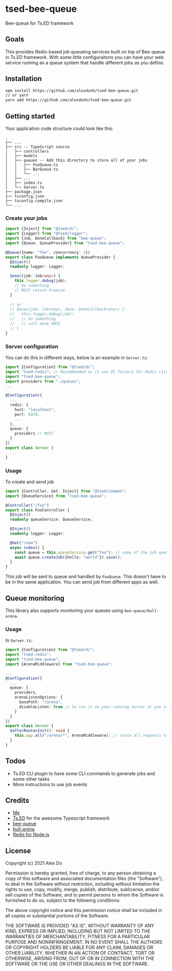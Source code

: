 # tsed-bee-queue

Bee-queue for Ts.ED framework

## Goals

This provides Redis-based job queueing services built on top of Bee-queue in Ts.ED framework. With some little configuraitons you can have your web service running as a queue system that handle different jobs as you define.

## Installation

```bash
npm install https://github.com/alexdonh/tsed-bee-queue.git
// or yarn
yarn add https://github.com/alexdonh/tsed-bee-queue.git
```

## Getting started

Your application code structure could look like this:

```
.
├── ...
├── src -- TypeScript source
│   ├── controllers
│   ├── models
│   ├── queues -- Add this directory to store all of your jobs
│   │   ├── FooQueue.ts
│   │   ├── BarQueue.ts
│   │   └── ...
│   ├── ...
│   ├── index.ts
│   └── Server.ts
├── package.json
├── tsconfig.json 
├── tsconfig.compile.json 
└── ...
```

### Create your jobs

```typescript
import {Inject} from "@tsed/di";
import {Logger} from "@tsed/logger";
import {Job, DoneCallback} from "bee-queue";
import {Queue, QueueProvider} from "tsed-bee-queue";

@Queue({name: "foo", concurrency: 2})
export class FooQueue implements QueueProvider {
  @Inject()
  readonly logger: Logger;

  $exec(job: Job<any>) {
    this.logger.debug(job);
    // do something
    // MUST return Promise
  }
  
  // or
  // $exec(job: Job<any>, done: DoneCallback<any>) {
  //   this.logger.debug(job);
  //   // do something
  //   // call done ONCE
  // }
}

```

### Server configuration

You can do this in different ways, below is an example in `Server.ts`:

```typescript
import {Configuration} from "@tsed/di";
import "tsed-redis"; // Recommended as it use DI factory for Redis client to avoid creating connections
import "tsed-bee-queue";
import providers from "./queues";
...

@Configuration({
  ...
  redis: {
    host: "localhost",
    port: 6379,
    ...
  },
  queue: {
    providers // MUST
  }
})
export class Server {
  ...
}
```

### Usage

To create and send job

```typescript
import {Controller, Get, Inject} from "@tsed/common";
import {QueueService} from "tsed-bee-queue";

@Controller("/foo")
export class FooController {
  @Inject()
  readonly queueService: QueueService;

  @Inject()
  readonly logger: Logger;

  @Get("/new")
  async index() {
    const queue = this.queueService.get("foo"); // name of the job queue
    await queue.createJob({hello: "world"}).save();
  }
}
```

This job will be sent to queue and handled by `FooQueue`. This doesn't have to be in the same application. You can send job from different apps as well.

## Queue monitoring

This library also supports monitoring your queues using `bee-queue/bull-arena`.

### Usage

In `Server.ts`:

```typescript
import {Configuration} from "@tsed/di";
import "tsed-redis";
import "tsed-bee-queue";
import {ArenaMiddleware} from "tsed-bee-queue";

...
@Configuration({
  ...
  queue: {
    providers,
    arenaListenOptions: {
      basePath: "/arena",
      disableListen: true // to run it on your running server or you can set a different host/port to run another separate server
    }
  }
})
export class Server {
  $afterRoutesInit(): void {
    this.app.all("/arena/*", ArenaMiddleware); // route all requests to Arena middleware
  }
}
```

## Todos

- Ts.ED CLI plugin to have some CLI commands to generate jobs and some other tasks
- More instructions to use job events

## Credits

- [Me](https://github.com/alexdonh)
- [Ts.ED](https://github.com/tsedio/tsed) for the awesome Typescript framework
- [bee-queue](https://github.com/bee-queue/bee-queue)
- [bull-arena](https://github.com/bee-queue/bull-arena)
- [Redis for Node.js](https://github.com/NodeRedis/node-redis)

## License

Copyright (c) 2021 Alex Do

Permission is hereby granted, free of charge, to any person obtaining a copy
of this software and associated documentation files (the "Software"), to deal
in the Software without restriction, including without limitation the rights
to use, copy, modify, merge, publish, distribute, sublicense, and/or sell
copies of the Software, and to permit persons to whom the Software is
furnished to do so, subject to the following conditions:

The above copyright notice and this permission notice shall be included in all
copies or substantial portions of the Software.

THE SOFTWARE IS PROVIDED "AS IS", WITHOUT WARRANTY OF ANY KIND, EXPRESS OR
IMPLIED, INCLUDING BUT NOT LIMITED TO THE WARRANTIES OF MERCHANTABILITY,
FITNESS FOR A PARTICULAR PURPOSE AND NONINFRINGEMENT. IN NO EVENT SHALL THE
AUTHORS OR COPYRIGHT HOLDERS BE LIABLE FOR ANY CLAIM, DAMAGES OR OTHER
LIABILITY, WHETHER IN AN ACTION OF CONTRACT, TORT OR OTHERWISE, ARISING FROM,
OUT OF OR IN CONNECTION WITH THE SOFTWARE OR THE USE OR OTHER DEALINGS IN THE
SOFTWARE.
